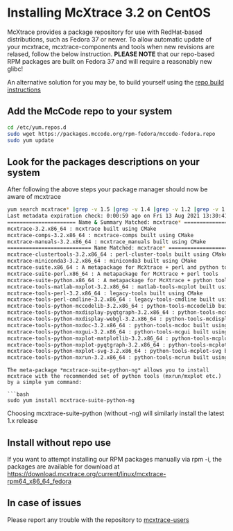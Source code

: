 # Installing McXtrace 3.2 on CentOS

McXtrace provides a package repository for use with RedHat-based
distributions, such as Fedora 37 or newer. To allow automatic update
of your mcxtrace, mcxtrace-components and tools when new revisions are
relased, follow the below instruction. **PLEASE NOTE** that our
repo-based RPM packages are built on Fedora 37 and will require a
reasonably new glibc!

An alternative solution for you may be, to build yourself using the [repo build instructions](https://github.com/McXtraceMcXtrace/McCode/wiki/Building-McStas-McXtrace)


## Add the McCode repo to your system
```bash
cd /etc/yum.repos.d
sudo wget https://packages.mccode.org/rpm-fedora/mccode-fedora.repo
sudo yum update
```

## Look for the packages descriptions on your system
After following the above steps your package manager should now be aware of mcxtrace
```bash
yum search mcxtrace* |grep -v 1.5 |grep -v 1.4 |grep -v 1.2 |grep -v 1.1
Last metadata expiration check: 0:00:59 ago on Fri 13 Aug 2021 13:30:41 UTC.
====================== Name & Summary Matched: mcxtrace* =======================
mcxtrace-3.2.x86_64 : mcxtrace built using CMake
mcxtrace-comps-3.2.x86_64 : mcxtrace-comps built using CMake
mcxtrace-manuals-3.2.x86_64 : mcxtrace_manuals built using CMake
=========================== Name Matched: mcxtrace* ============================
mcxtrace-clustertools-3.2.x86_64 : perl-cluster-tools built using CMake
mcxtrace-miniconda3-3.2.x86_64 : miniconda3 built using CMake
mcxtrace-suite.x86_64 : A metapackage for McXtrace + perl and python tools
mcxtrace-suite-perl.x86_64 : A metapackage for McXtrace + perl tools
mcxtrace-suite-python.x86_64 : A metapackage for McXtrace + python tools
mcxtrace-tools-matlab-mxplot-3.2.x86_64 : matlab-tools-mcplot built using CMake
mcxtrace-tools-perl-3.2.x86_64 : legacy-tools built using CMake
mcxtrace-tools-perl-cmdline-3.2.x86_64 : legacy-tools-cmdline built using CMake
mcxtrace-tools-python-mccodelib-3.2.x86_64 : python-tools-mccodelib built using CMake
mcxtrace-tools-python-mxdisplay-pyqtgraph-3.2.x86_64 : python-tools-mcdisplay-pyqtgraph built using CMake
mcxtrace-tools-python-mxdisplay-webgl-3.2.x86_64 : python-tools-mcdisplay-webgl built using CMake
mcxtrace-tools-python-mxdoc-3.2.x86_64 : python-tools-mcdoc built using CMake
mcxtrace-tools-python-mxgui-3.2.x86_64 : python-tools-mcgui built using CMake
mcxtrace-tools-python-mxplot-matplotlib-3.2.x86_64 : python-tools-mcplot built using CMake
mcxtrace-tools-python-mxplot-pyqtgraph-3.2.x86_64 : python-tools-mcplot-pyqtgraph built using CMake
mcxtrace-tools-python-mxplot-svg-3.2.x86_64 : python-tools-mcplot-svg built using CMake
mcxtrace-tools-python-mxrun-3.2.x86_64 : python-tools-mcrun built using CMake
```
```
The meta-package *mcxtrace-suite-python-ng* allows you to install
mcxtrace with the recommended set of python tools (mxrun/mxplot etc.)
by a simple yum command:

```bash
sudo yum install mcxtrace-suite-python-ng
```
Choosing mcxtrace-suite-python (without -ng) will similarly install the latest 1.x release

## Install without repo use
If you want to attempt installing our RPM packages manually via rpm -i, the packages are available for download at https://download.mcxtrace.org/current/linux/mcxtrace-rpm64_x86_64_fedora

## In case of issues
Please report any trouble with the repository to [mcxtrace-users](mailto:mcstas-users@mcxtrace.org)

